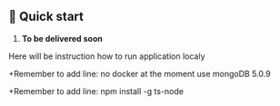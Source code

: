 ## 🚀 Quick start

1.  **To be delivered soon**

Here will be instruction how to run application localy

+Remember to add line:
no docker at the moment use mongoDB 5.0.9

+Remember to add line:
npm install -g ts-node
